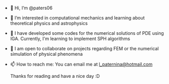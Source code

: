- 👋 Hi, I’m @paters06
- 👀 I’m interested in computational mechanics and learning about theoretical physics and astrophysics
- 🌱 I have developed some codes for the numerical solutions of PDE using IGA. Currently, I'm learning to implement SPH algorithms
- 💞️ I am open to collaborate on projects regarding FEM or the numerical simulation of physical phenomena
- 📫 How to reach me: You can email me at l_paternina@hotmail.com
  
  Thanks for reading and have a nice day :D
<!---
paters06/paters06 is a ✨ special ✨ repository because its `README.md` (this file) appears on your GitHub profile.
You can click the Preview link to take a look at your changes.
--->
